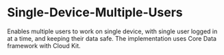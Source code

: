# Single-Device-Multiple-Users
Enables multiple users to work on single device, with single user logged in at a time, and keeping their data safe. The implementation uses Core Data framework with Cloud Kit.
